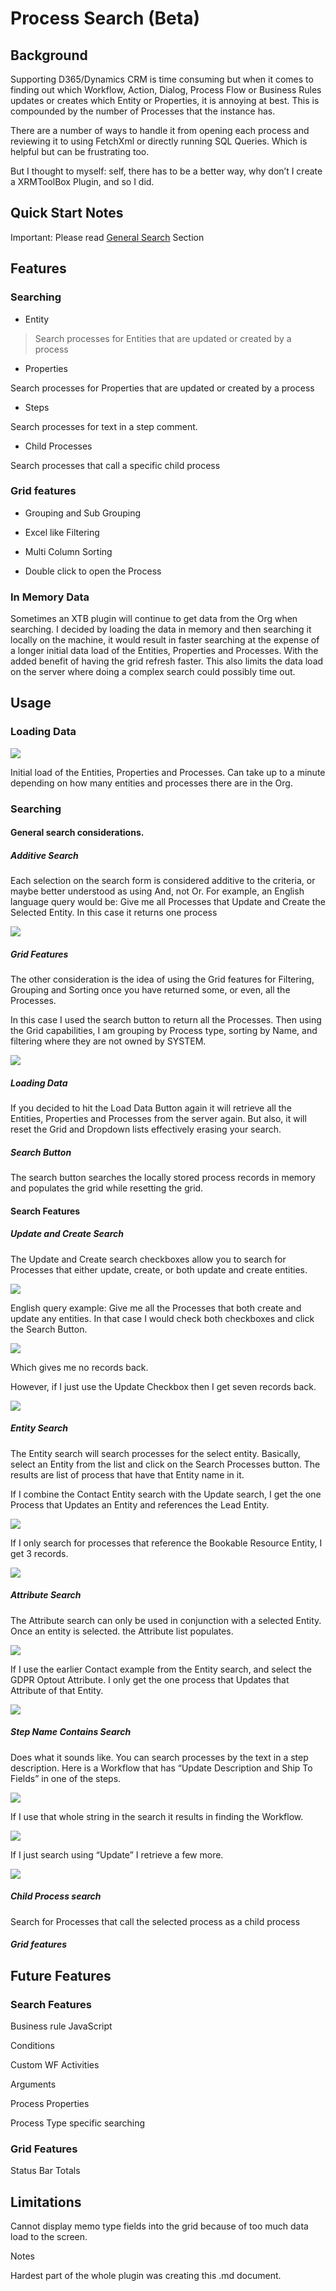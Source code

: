 Process Search (Beta)
=====================

Background
----------

Supporting D365/Dynamics CRM is time consuming but when it comes to finding out
which Workflow, Action, Dialog, Process Flow or Business Rules updates or
creates which Entity or Properties, it is annoying at best. This is compounded
by the number of Processes that the instance has.

There are a number of ways to handle it from opening each process and reviewing
it to using FetchXml or directly running SQL Queries. Which is helpful but can
be frustrating too.

But I thought to myself: self, there has to be a better way, why don’t I create
a XRMToolBox Plugin, and so I did.

Quick Start Notes
-----------------

Important: Please read [General Search](#general-search-considerations.) Section

Features
--------

### Searching

-   Entity

>   Search processes for Entities that are updated or created by a process

-   Properties

Search processes for Properties that are updated or created by a process

-   Steps

Search processes for text in a step comment.

-   Child Processes

Search processes that call a specific child process

### Grid features

-   Grouping and Sub Grouping

-   Excel like Filtering

-   Multi Column Sorting

-   Double click to open the Process

### In Memory Data

Sometimes an XTB plugin will continue to get data from the Org when searching. I
decided by loading the data in memory and then searching it locally on the
machine, it would result in faster searching at the expense of a longer initial
data load of the Entities, Properties and Processes. With the added benefit of
having the grid refresh faster. This also limits the data load on the server
where doing a complex search could possibly time out.

Usage
-----

### Loading Data

![](media/aad5f26393bf5826be2948e3d20b886b.png)

Initial load of the Entities, Properties and Processes. Can take up to a minute
depending on how many entities and processes there are in the Org.

### Searching

#### General search considerations.

##### Additive Search

Each selection on the search form is considered additive to the criteria, or
maybe better understood as using And, not Or. For example, an English language
query would be: Give me all Processes that Update and Create the Selected
Entity. In this case it returns one process

![](media/717283aeafffcef53d691305e14188b5.png)

##### Grid Features

The other consideration is the idea of using the Grid features for Filtering,
Grouping and Sorting once you have returned some, or even, all the Processes.

In this case I used the search button to return all the Processes. Then using
the Grid capabilities, I am grouping by Process type, sorting by Name, and
filtering where they are not owned by SYSTEM.

![](media/be4ee72de6f531a4a0ed9b3dd5581f6e.png)

##### Loading Data

If you decided to hit the Load Data Button again it will retrieve all the
Entities, Properties and Processes from the server again. But also, it will
reset the Grid and Dropdown lists effectively erasing your search.

##### Search Button

The search button searches the locally stored process records in memory and
populates the grid while resetting the grid.

#### Search Features

##### Update and Create Search

The Update and Create search checkboxes allow you to search for Processes that
either update, create, or both update and create entities.

![](media/23499b73bbe025e7107b7643610b9edf.png)

English query example: Give me all the Processes that both create and update any
entities. In that case I would check both checkboxes and click the Search
Button.

![](media/f2b43f800db887014bfd2eb616d5e38d.png)

Which gives me no records back.

However, if I just use the Update Checkbox then I get seven records back.

![](media/ec654cfe5d0392d9bde53abb25fe8692.png)

##### Entity Search

The Entity search will search processes for the select entity. Basically, select
an Entity from the list and click on the Search Processes button. The results
are list of process that have that Entity name in it.

If I combine the Contact Entity search with the Update search, I get the one
Process that Updates an Entity and references the Lead Entity.

![](media/5f0c4460eabcf7b1902f180bd517410d.png)

If I only search for processes that reference the Bookable Resource Entity, I
get 3 records.

![](media/c9ce852a0c3e92334abeee4cb9b6ac8c.png)

##### Attribute Search

The Attribute search can only be used in conjunction with a selected Entity.
Once an entity is selected. the Attribute list populates.

![](media/4bdfe9fed94a0473c69679fa9ab46b31.png)

If I use the earlier Contact example from the Entity search, and select the GDPR
Optout Attribute. I only get the one process that Updates that Attribute of that
Entity.

![](media/cdcb78f5af27728b2f2c110f3c286cb4.png)

##### Step Name Contains Search

Does what it sounds like. You can search processes by the text in a step
description. Here is a Workflow that has “Update Description and Ship To Fields”
in one of the steps.

![](media/cbf0e303082b5fa8c38a686aedce941a.png)

If I use that whole string in the search it results in finding the Workflow.

![](media/e28bd18b59a99b05325967ec99e08cd4.png)

If I just search using “Update” I retrieve a few more.

![](media/2cbfc6a80dba5e3ca60fc756af150060.png)

##### Child Process search

Search for Processes that call the selected process as a child process

##### Grid features

Future Features
---------------

### Search Features

Business rule JavaScript

Conditions

Custom WF Activities

Arguments

Process Properties

Process Type specific searching

### Grid Features

Status Bar Totals

Limitations
-----------

Cannot display memo type fields into the grid because of too much data load to
the screen.

Notes

Hardest part of the whole plugin was creating this .md document.
